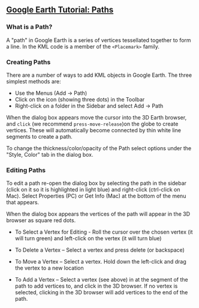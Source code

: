 ## [Google Earth Tutorial: Paths](https://groups.google.com/forum/#!topic/gticommunity/bVMYEgPzlA0)

### What is a Path? 

A "path" in Google Earth is a series of vertices tessellated together to form a line. In the KML code is a member of the `<Placemark>` family. 

### Creating Paths 

There are a number of ways to add KML objects in Google Earth. The three simplest methods are:

- Use the Menus (Add -> Path) 
- Click on the icon (showing three dots) in the Toolbar 
- Right-click on a folder in the Sidebar and select Add -> Path 

When the dialog box appears move the cursor into the 3D Earth browser, and `click` (we recommend `press-move-release`)on the globe to create vertices. These will automatically become connected by thin white line segments to create a path. 

To change the thickness/color/opacity of the Path select options under the "Style, Color" tab in the dialog box. 

### Editing Paths 

To edit a path re-open the dialog box by selecting the path in the sidebar (click on it so it is highlighted in light blue) and right-click (ctrl-click on Mac). Select Properties (PC) or Get Info (Mac) at the bottom of the menu that appears.

When the dialog box appears the vertices of the path will appear in the 3D browser as square red dots.

- To Select a Vertex for Editing - Roll the cursor over the chosen vertex (it will turn green) and left-click on the vertex (it will turn blue)

- To Delete a Vertex – Select a vertex and press delete (or backspace)

- To Move a Vertex – Select a vertex. Hold down the left-click and drag the vertex to a new location

- To Add a Vertex – Select a vertex (see above) in at the segment of the path to add vertices to, and click in the 3D browser. If no vertex is selected, clicking in the 3D browser will add vertices to the end of the path.

